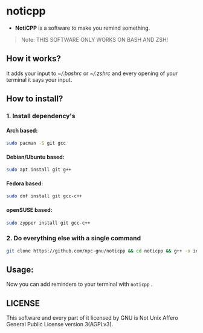 # noticpp
- **NotiCPP** is a software to make you remind something.

> Note: THIS SOFTWARE ONLY WORKS ON BASH AND ZSH! 
## How it works?
It adds your input to *~/.bashrc* or *~/.zshrc* and every opening of your terminal it says your input.

## How to install?

### 1. Install dependency's
#### Arch based:
```bash
sudo pacman -S git gcc
```
#### Debian/Ubuntu based:
```bash
sudo apt install git g++
```
#### Fedora based:
```bash
sudo dnf install git gcc-c++
```
#### openSUSE based:
```bash
sudo zypper install git gcc-c++
```

### 2. Do everything else with a single command
```bash
git clone https://github.com/npc-gnu/noticpp && cd noticpp && g++ -o install install.cpp && ./install
```

## Usage:
Now you can add reminders to your terminal with `noticpp` .

## LICENSE

This software and every part of it licensed by GNU is Not Unix Affero General Public License version 3(AGPLv3).
